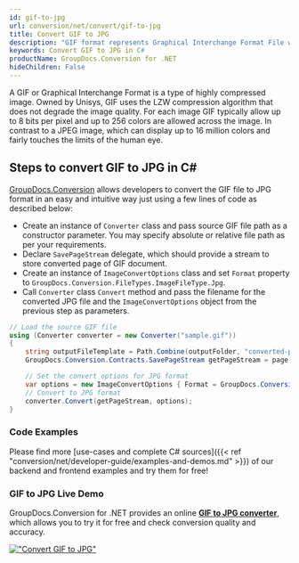 ```yaml
---
id: gif-to-jpg
url: conversion/net/convert/gif-to-jpg
title: Convert GIF to JPG
description: "GIF format represents Graphical Interchange Format File with .gif extension. Learn how to convert GIF to JPG file programmatically in C# language using GroupDocs.Conversion for .NET library."
keywords: Convert GIF to JPG in C#
productName: GroupDocs.Conversion for .NET
hideChildren: False
---
```


A GIF or Graphical Interchange Format is a type of highly compressed image. Owned by Unisys, GIF uses the LZW compression algorithm that does not degrade the image quality. For each image GIF typically allow up to 8 bits per pixel and up to 256 colors are allowed across the image. In contrast to a JPEG image, which can display up to 16 million colors and fairly touches the limits of the human eye.

## Steps to convert GIF to JPG in C#

[GroupDocs.Conversion](https://products.groupdocs.com/conversion/net) allows developers to convert the GIF file to JPG format in an easy and intuitive way just using a few lines of code as described below:

* Create an instance of `Converter` class and pass source GIF file path as a constructor parameter. You may specify absolute or relative file path as per your requirements. 
* Declare `SavePageStream` delegate, which should provide a stream to store converted page of GIF document.
* Create an instance of `ImageConvertOptions` class and set `Format` property to `GroupDocs.Conversion.FileTypes.ImageFileType.Jpg`.
* Call `Converter` class `Convert` method and pass the filename for the converted JPG file and the `ImageConvertOptions` object from the previous step as parameters.

```csharp
// Load the source GIF file
using (Converter converter = new Converter("sample.gif"))
{
    string outputFileTemplate = Path.Combine(outputFolder, "converted-page-{0}.jpg");
    GroupDocs.Conversion.Contracts.SavePageStream getPageStream = page => new FileStream(string.Format(outputFileTemplate, page), FileMode.Create);

    // Set the convert options for JPG format
    var options = new ImageConvertOptions { Format = GroupDocs.Conversion.FileTypes.ImageFileType.Jpg };   
    // Convert to JPG format
    converter.Convert(getPageStream, options);
}
```

### Code Examples

Please find more [use-cases and complete C# sources]({{< ref "conversion/net/developer-guide/examples-and-demos.md" >}}) of our backend and frontend examples and try them for free!

### GIF to JPG Live Demo

GroupDocs.Conversion for .NET provides an online [**GIF to JPG converter**](https://products.groupdocs.app/conversion/gif-to-jpg), which allows you to try it for free and check conversion quality and accuracy.

[!["Convert GIF to JPG"](conversion/net/images/convert-to-jpg/convert-gif-to-jpg.png)](https://products.groupdocs.app/conversion/gif-to-jpg)